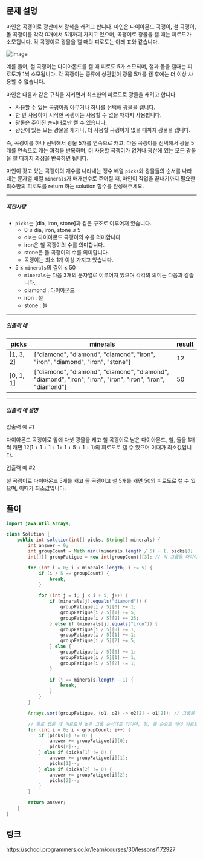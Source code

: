 ## 문제 설명
<p>마인은 곡괭이로 광산에서 광석을 캐려고 합니다. 마인은 다이아몬드 곡괭이, 철 곡괭이, 돌 곡괭이를 각각 0개에서 5개까지 가지고 있으며, 곡괭이로 광물을 캘 때는 피로도가 소모됩니다. 각 곡괭이로 광물을 캘 때의 피로도는 아래 표와 같습니다.</p>

<p><img src="https://user-images.githubusercontent.com/62426665/217975815-63c58d04-0421-4c39-85ce-17613b9c9389.png" title="" alt="image"></p>

<p>예를 들어, 철 곡괭이는 다이아몬드를 캘 때 피로도 5가 소모되며, 철과 돌을 캘때는 피로도가 1씩 소모됩니다. 각 곡괭이는 종류에 상관없이 광물 5개를 캔 후에는 더 이상 사용할 수 없습니다.</p>

<p>마인은 다음과 같은 규칙을 지키면서 최소한의 피로도로 광물을 캐려고 합니다.</p>

<ul>
<li>사용할 수 있는 곡괭이중 아무거나 하나를 선택해 광물을 캡니다.</li>
<li>한 번 사용하기 시작한 곡괭이는 사용할 수 없을 때까지 사용합니다.</li>
<li>광물은 주어진 순서대로만 캘 수 있습니다.</li>
<li>광산에 있는 모든 광물을 캐거나, 더 사용할 곡괭이가 없을 때까지 광물을 캡니다.</li>
</ul>

<p>즉, 곡괭이를 하나 선택해서 광물 5개를 연속으로 캐고, 다음 곡괭이를 선택해서 광물 5개를 연속으로 캐는 과정을 반복하며, 더 사용할 곡괭이가 없거나 광산에 있는 모든 광물을 캘 때까지 과정을 반복하면 됩니다.</p>

<p>마인이 갖고 있는 곡괭이의 개수를 나타내는 정수 배열 <code>picks</code>와 광물들의 순서를 나타내는 문자열 배열 <code>minerals</code>가 매개변수로 주어질 때, 마인이 작업을 끝내기까지 필요한 최소한의 피로도를 return 하는 solution 함수를 완성해주세요.</p>

<hr>

<h5>제한사항</h5>

<ul>
<li><code>picks</code>는 [dia, iron, stone]과 같은 구조로 이루어져 있습니다.

<ul>
<li>0 ≤ dia, iron, stone ≤ 5</li>
<li>dia는 다이아몬드 곡괭이의 수를 의미합니다.</li>
<li>iron은 철 곡괭이의 수를 의미합니다.</li>
<li>stone은 돌 곡괭이의 수를 의미합니다.</li>
<li>곡괭이는 최소 1개 이상 가지고 있습니다.</li>
</ul></li>
<li>5 ≤ <code>minerals</code>의 길이 ≤ 50

<ul>
<li><code>minerals</code>는 다음 3개의 문자열로 이루어져 있으며 각각의 의미는 다음과 같습니다.</li>
<li>diamond : 다이아몬드</li>
<li>iron : 철</li>
<li>stone : 돌</li>
</ul></li>
</ul>

<hr>

<h5>입출력 예</h5>
<table>
<thead><tr>
<th>picks</th>
<th>minerals</th>
<th>result</th>
</tr>
</thead>
<tbody><tr>
<td>[1, 3, 2]</td>
<td>["diamond", "diamond", "diamond", "iron", "iron", "diamond", "iron", "stone"]</td>
<td>12</td>
</tr>
<tr>
<td>[0, 1, 1]</td>
<td>["diamond", "diamond", "diamond", "diamond", "diamond", "iron", "iron", "iron", "iron", "iron", "diamond"]</td>
<td>50</td>
</tr>
</tbody>
</table>
<hr>

<h5>입출력 예 설명</h5>

<p>입출력 예 #1</p>

<p>다이아몬드 곡괭이로 앞에 다섯 광물을 캐고 철 곡괭이로 남은 다이아몬드, 철, 돌을 1개씩 캐면 12(1 + 1 + 1 + 1+ 1 + 5 + 1 + 1)의 피로도로 캘 수 있으며 이때가 최소값입니다.</p>

<p>입출력 예 #2</p>

<p>철 곡괭이로 다이아몬드 5개를 캐고 돌 곡괭이고 철 5개를 캐면 50의 피로도로 캘 수 있으며, 이때가 최소값입니다.</p>

## 풀이
``` java
import java.util.Arrays;

class Solution {
    public int solution(int[] picks, String[] minerals) {
        int answer = 0;
        int groupCount = Math.min((minerals.length / 5) + 1, picks[0] + picks[1] + picks[2]);
        int[][] groupFatigue = new int[groupCount][3]; // 각 그룹을 다이아(0), 철(1), 돌(2) 곡괭이로 캤을 때의 피로도

        for (int i = 0; i < minerals.length; i += 5) {
            if (i / 5 == groupCount) {
                break;
            }

            for (int j = i; j < i + 5; j++) {
                if (minerals[j].equals("diamond")) {
                    groupFatigue[i / 5][0] += 1;
                    groupFatigue[i / 5][1] += 5;
                    groupFatigue[i / 5][2] += 25;
                } else if (minerals[j].equals("iron")) {
                    groupFatigue[i / 5][0] += 1;
                    groupFatigue[i / 5][1] += 1;
                    groupFatigue[i / 5][2] += 5;
                } else {
                    groupFatigue[i / 5][0] += 1;
                    groupFatigue[i / 5][1] += 1;
                    groupFatigue[i / 5][2] += 1;
                }

                if (j == minerals.length - 1) {
                    break;
                }
            }
        }

        Arrays.sort(groupFatigue, (o1, o2) -> o2[2] - o1[2]); // 그룹을 돌로 캤을때 피로도가 높은 순으로 정렬

        // 돌로 캤을 때 피로도가 높은 그룹 순서대로 다이아, 철, 돌 순으로 캐야 피로도가 최소가 됨
        for (int i = 0; i < groupCount; i++) {
            if (picks[0] != 0) {
                answer += groupFatigue[i][0];
                picks[0]--;
            } else if (picks[1] != 0) {
                answer += groupFatigue[i][1];
                picks[1]--;
            } else if (picks[2] != 0) {
                answer += groupFatigue[i][2];
                picks[2]--;
            }
        }

        return answer;
    }
}
```

## 링크
https://school.programmers.co.kr/learn/courses/30/lessons/172927
